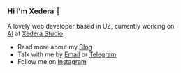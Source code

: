 ### Hi I'm Xedera 👋
A lovely web developer based in UZ, currently working on <br>
[AI](https://github.com/AI/Xedera) at [Xedera Studio](https://github.com/XederaStudio).

- Read more about my [Blog]()
- Talk with me by [Email](mailto:maksklauss@hotmail.com) or [Telegram](https://t.me/xedera1)
- Follow me on [Instagram](https://instagram.com/1xedera)
